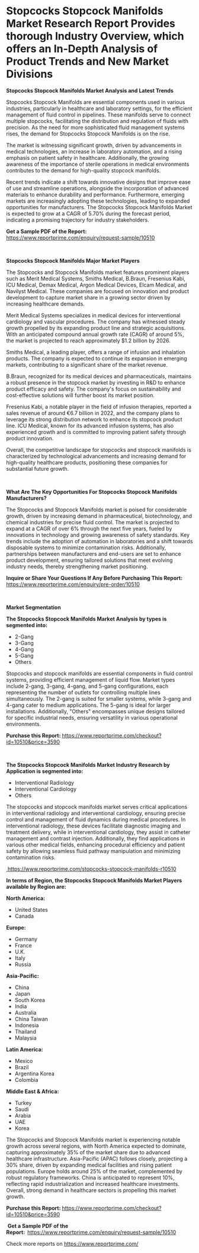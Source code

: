 <p><h1>Stopcocks Stopcock Manifolds Market Research Report Provides thorough Industry Overview, which offers an In-Depth Analysis of Product Trends and New Market Divisions</h1></p><p><strong>Stopcocks Stopcock Manifolds Market Analysis and Latest Trends</strong></p>
<p><p>Stopcocks Stopcock Manifolds are essential components used in various industries, particularly in healthcare and laboratory settings, for the efficient management of fluid control in pipelines. These manifolds serve to connect multiple stopcocks, facilitating the distribution and regulation of fluids with precision. As the need for more sophisticated fluid management systems rises, the demand for Stopcocks Stopcock Manifolds is on the rise.</p><p>The market is witnessing significant growth, driven by advancements in medical technologies, an increase in laboratory automation, and a rising emphasis on patient safety in healthcare. Additionally, the growing awareness of the importance of sterile operations in medical environments contributes to the demand for high-quality stopcock manifolds.</p><p>Recent trends indicate a shift towards innovative designs that improve ease of use and streamline operations, alongside the incorporation of advanced materials to enhance durability and performance. Furthermore, emerging markets are increasingly adopting these technologies, leading to expanded opportunities for manufacturers. The Stopcocks Stopcock Manifolds Market is expected to grow at a CAGR of 5.70% during the forecast period, indicating a promising trajectory for industry stakeholders.</p></p>
<p><strong>Get a Sample PDF of the Report:&nbsp;</strong> <a href="https://www.reportprime.com/enquiry/request-sample/10510?utm_campaign=3250&utm_medium=2&utm_source=Github&utm_content=ia&utm_term=20032025&utm_id=stopcocks-stopcock-manifolds">https://www.reportprime.com/enquiry/request-sample/10510</a></p>
<p>&nbsp;</p>
<p><strong>Stopcocks Stopcock Manifolds Major Market Players</strong></p>
<p><p>The Stopcocks and Stopcock Manifolds market features prominent players such as Merit Medical Systems, Smiths Medical, B.Braun, Fresenius Kabi, ICU Medical, Demax Medical, Argon Medical Devices, Elcam Medical, and Navilyst Medical. These companies are focused on innovation and product development to capture market share in a growing sector driven by increasing healthcare demands.</p><p>Merit Medical Systems specializes in medical devices for interventional cardiology and vascular procedures. The company has witnessed steady growth propelled by its expanding product line and strategic acquisitions. With an anticipated compound annual growth rate (CAGR) of around 5%, the market is projected to reach approximately $1.2 billion by 2026.</p><p>Smiths Medical, a leading player, offers a range of infusion and inhalation products. The company is expected to continue its expansion in emerging markets, contributing to a significant share of the market revenue.</p><p>B.Braun, recognized for its medical devices and pharmaceuticals, maintains a robust presence in the stopcock market by investing in R&D to enhance product efficacy and safety. The company's focus on sustainability and cost-effective solutions will further boost its market position.</p><p>Fresenius Kabi, a notable player in the field of infusion therapies, reported a sales revenue of around €6.7 billion in 2022, and the company plans to leverage its strong distribution network to enhance its stopcock product line. ICU Medical, known for its advanced infusion systems, has also experienced growth and is committed to improving patient safety through product innovation.</p><p>Overall, the competitive landscape for stopcocks and stopcock manifolds is characterized by technological advancements and increasing demand for high-quality healthcare products, positioning these companies for substantial future growth.</p></p>
<p>&nbsp;</p>
<p><strong>What Are The Key Opportunities For Stopcocks Stopcock Manifolds Manufacturers?</strong></p>
<p><p>The Stopcocks and Stopcock Manifolds market is poised for considerable growth, driven by increasing demand in pharmaceutical, biotechnology, and chemical industries for precise fluid control. The market is projected to expand at a CAGR of over 6% through the next five years, fueled by innovations in technology and growing awareness of safety standards. Key trends include the adoption of automation in laboratories and a shift towards disposable systems to minimize contamination risks. Additionally, partnerships between manufacturers and end-users are set to enhance product development, ensuring tailored solutions that meet evolving industry needs, thereby strengthening market positioning.</p></p>
<p><strong>Inquire or Share Your Questions If Any Before Purchasing This Report:</strong> <a href="https://www.reportprime.com/enquiry/pre-order/10510?utm_campaign=3250&utm_medium=2&utm_source=Github&utm_content=ia&utm_term=20032025&utm_id=stopcocks-stopcock-manifolds">https://www.reportprime.com/enquiry/pre-order/10510</a></p>
<p>&nbsp;</p>
<p><strong>Market Segmentation</strong></p>
<p><strong>The Stopcocks Stopcock Manifolds Market Analysis by types is segmented into:</strong></p>
<p><ul><li>2-Gang</li><li>3-Gang</li><li>4-Gang</li><li>5-Gang</li><li>Others</li></ul></p>
<p><p>Stopcocks and stopcock manifolds are essential components in fluid control systems, providing efficient management of liquid flow. Market types include 2-gang, 3-gang, 4-gang, and 5-gang configurations, each representing the number of outlets for controlling multiple lines simultaneously. The 2-gang is suited for smaller systems, while 3-gang and 4-gang cater to medium applications. The 5-gang is ideal for larger installations. Additionally, "Others" encompasses unique designs tailored for specific industrial needs, ensuring versatility in various operational environments.</p></p>
<p><strong>Purchase this Report:&nbsp;</strong><a href="https://www.reportprime.com/checkout?id=10510&price=3590&utm_campaign=3250&utm_medium=2&utm_source=Github&utm_content=ia&utm_term=20032025&utm_id=stopcocks-stopcock-manifolds">https://www.reportprime.com/checkout?id=10510&price=3590</a></p>
<p>&nbsp;</p>
<p><strong>The Stopcocks Stopcock Manifolds Market Industry Research by Application is segmented into:</strong></p>
<p><ul><li>Interventional Radiology</li><li>Interventional Cardiology</li><li>Others</li></ul></p>
<p><p>The stopcocks and stopcock manifolds market serves critical applications in interventional radiology and interventional cardiology, ensuring precise control and management of fluid dynamics during medical procedures. In interventional radiology, these devices facilitate diagnostic imaging and treatment delivery, while in interventional cardiology, they assist in catheter management and contrast injection. Additionally, they find applications in various other medical fields, enhancing procedural efficiency and patient safety by allowing seamless fluid pathway manipulation and minimizing contamination risks.</p></p>
<p><a href="https://www.reportprime.com/stopcocks-stopcock-manifolds-r10510?utm_campaign=3250&utm_medium=2&utm_source=Github&utm_content=ia&utm_term=20032025&utm_id=stopcocks-stopcock-manifolds">&nbsp;https://www.reportprime.com/stopcocks-stopcock-manifolds-r10510</a></p>
<p><strong>In terms of Region, the Stopcocks Stopcock Manifolds Market Players available by Region are:</strong></p>
<p>
    <p> <strong> North America: </strong>
        <ul>
            <li>United States</li>
            <li>Canada</li>
        </ul>
        </p> 
    <p> <strong> Europe: </strong>
        <ul>
            <li>Germany</li>
            <li>France</li>
            <li>U.K.</li>
            <li>Italy</li>
            <li>Russia</li>
        </ul>
        </p> 
    <p> <strong> Asia-Pacific: </strong>
        <ul>
            <li>China</li>
            <li>Japan</li>
            <li>South Korea</li>
            <li>India</li>
            <li>Australia</li>
            <li>China Taiwan</li>
            <li>Indonesia</li>
            <li>Thailand</li>
            <li>Malaysia</li>
        </ul>
        </p> 
    <p> <strong> Latin America: </strong>
        <ul>
            <li>Mexico</li>
            <li>Brazil</li>
            <li>Argentina Korea</li>
            <li>Colombia</li>
        </ul>
        </p> 
    <p> <strong> Middle East & Africa: </strong>
        <ul>
            <li>Turkey</li>
            <li>Saudi</li>
            <li>Arabia</li>
            <li>UAE</li>
            <li>Korea</li>
        </ul>
    </p>
    </p>
<p><p>The Stopcocks and Stopcock Manifolds market is experiencing notable growth across several regions, with North America expected to dominate, capturing approximately 35% of the market share due to advanced healthcare infrastructure. Asia-Pacific (APAC) follows closely, projecting a 30% share, driven by expanding medical facilities and rising patient populations. Europe holds around 25% of the market, complemented by robust regulatory frameworks. China is anticipated to represent 10%, reflecting rapid industrialization and increased healthcare investments. Overall, strong demand in healthcare sectors is propelling this market growth.</p></p>
<p><strong>Purchase this Report: </strong><a href="https://www.reportprime.com/checkout?id=10510&price=3590&utm_campaign=3250&utm_medium=2&utm_source=Github&utm_content=ia&utm_term=20032025&utm_id=stopcocks-stopcock-manifolds">https://www.reportprime.com/checkout?id=10510&price=3590</a></p>
<p>&nbsp;<strong>Get a Sample PDF of the Report:&nbsp;&nbsp;</strong><a href="https://www.reportprime.com/enquiry/request-sample/10510?utm_campaign=3250&utm_medium=2&utm_source=Github&utm_content=ia&utm_term=20032025&utm_id=stopcocks-stopcock-manifolds">https://www.reportprime.com/enquiry/request-sample/10510</a></p>
<p><strong></strong></p>
<p>Check more reports on <a href="https://www.reportprime.com/?utm_campaign=3250&utm_medium=2&utm_source=Github&utm_content=ia&utm_term=20032025&utm_id=stopcocks-stopcock-manifolds">https://www.reportprime.com/</a></p>